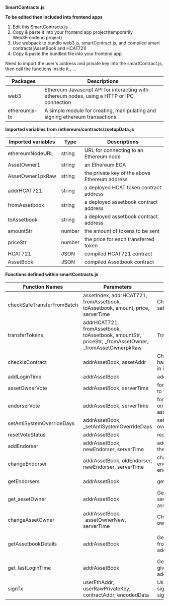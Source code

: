 **SmartContracts.js**

**To be edited then included into frontend apps**

1. Edit this SmartContracts.js
2. Copy & paste it into your frontend app project(temporarily Web3Frondend project)
3. Use webpack to bundle web3.js, smartContract.js, and compiled smart contracts(AssetBook and HCAT721)
4. Copy & paste the bundled file into your frontend app

Need to import the user's address and private key into the smartContract.js, then call the functions inside it., ...

| Packages | Descriptions|
|----------|-------------|
| web3| Ethereum Javascript API for interacting with ethereum nodes, using a HTTP or IPC connection |
| ethereumjs-tx | A simple module for creating, manipulating and signing ethereum transactions|

**Imported variables from /ethereum/contracts/zsetupData.js**

| Imported variables | Type | Descriptions  |
|--------------|----------|--------|
| ethereumNodeURL | string | URL for connecting to an Ethereum node |
| AssetOwner1 | string | an Ethereum EOA |
| AssetOwner1pkRaw | string | the private key of the above Ethereum address |
| addrHCAT721 | string | a deployed HCAT token contract address |
| fromAssetbook | string | a deployed assetbook contract address |
| toAssetbook | string | a deployed assetbook contract address |
| amountStr | number | the amount of tokens to be sent |
| priceStr | number | the price for each transferred token |
| HCAT721 | JSON | compiled HCAT721 contract |
| AssetBook | JSON | compiled Assetbook contract |


**Functions defined within smartContracts.js**

| Function Names| Parameters| Descriptions|Output |
|---------------|-----------|-------------|-------|
| checkSafeTransferFromBatch | assetIndex, addrHCAT721, fromAssetbook, toAssetbook, amount, price, serverTime| Check all arguments of safeTransferFromBatch() | string |
| transferTokens| addrHCAT721, fromAssetbook, toAssetbook, amountStr, priceStr, \_fromAssetOwner, \_fromAssetOwnerpkRaw | Transfer HCAT tokens | boolean |
| checkIsContract| addrAssetBook, assetAddr| Check if input address has a contract deployed in it| boolean |
| addLoginTime| addrAssetBook| add login time| boolean |
| assetOwnerVote| addrAssetBook, serverTime| for the assetbook owner to vote on the assetbook| boolean |
| endorserVote| addrAssetBook, serverTime| for an endorser to vote on other people's assetbook contract | boolean |
| setAntiSystemOverrideDays| addrAssetBook, _setAntiSystemOverrideDays| set the anti-System override days| boolean |
| resetVoteStatus| addrAssetBook| reset votes to zeros| boolean |
| addEndorser| addrAssetBook, newEndorser, serverTime| add a new endorser to the given assetbook| boolean |
| changeEndorser| addrAssetBook, oldEndorser, newEndorser, serverTime| change an existing endorser to a new endorser| boolean |
| getEndorsers| addrAssetBook| get all endorsers| array of strings |
| get_assetOwner| addrAssetBook | Get asset owner EOA saved inside given assetbook address| string |
| changeAssetOwner| addrAssetBook, \_assetOwnerNew, serverTime | Change assetbook owner EOA | boolean |
| getAssetbookDetails| addrAssetBook | Get all state variables from given assetbook address| array of booleans and strings |
| get_lastLoginTime | addrAssetBook | Get last login time inside given assetbook address| string |
| signTx | userEthAddr, userRawPrivateKey, contractAddr, encodedData| Use Ethereum-Tx.js to sign then send the signed transaction| - |
